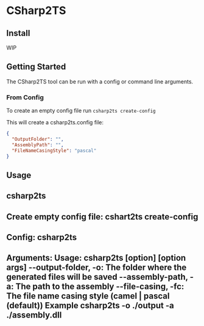 # CSharp2TS

## Install

WIP

## Getting Started

The CSharp2TS tool can be run with a config or command line arguments.

### From Config

To create an empty config file run `csharp2ts create-config`

This will create a csharp2ts.config file:

```json
{
  "OutputFolder": "",
  "AssemblyPath": "",
  "FileNameCasingStyle": "pascal"
}
```

## Usage









csharp2ts
-------------
Create empty config file:
  cshart2ts create-config
-------------
Config:
  csharp2ts <path to config>
-------------
Arguments:
  Usage: csharp2ts [option] [option args]
  --output-folder, -o:      The folder where the generated files will be saved
  --assembly-path, -a:      The path to the assembly
  --file-casing, -fc:       The file name casing style (camel | pascal (default))
Example
  csharp2ts -o ./output -a ./assembly.dll
-------------
